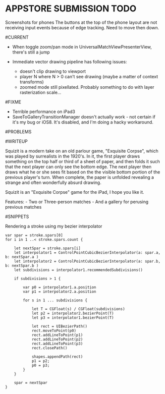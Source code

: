 # APPSTORE SUBMISSION TODO

Screenshots for phones
The buttons at the top of the phone layout are not receiving input events because of edge tracking. Need to move then down.

#CURRENT

- When toggle zoom/pan mode in UniversalMatchViewPresenterView, there's still a jump

- Immediate vector drawing pipeline has following issues:
	- doesn't clip drawing to viewport
	- player N where N > 0 can't see drawing (maybe a matter of context transforms)
	- zoomed mode still pixellated. Probably something to do with layer rasterization scale...

#FIXME

- Terrible performance on iPad3
- SaveToGalleryTransitionManager doesn't actually work - not certain if it's my bug or iOS8. It's disabled, and I'm doing a hacky workaround.

#PROBLEMS

#WRITEUP

Squizit is a modern take on an old parlour game, "Exquisite Corpse", which was played by surrealists in the 1920's. In it, the first player draws something on the top half or third of a sheet of paper, and then folds it such that the next player can only see the bottom edge. The next player then draws what he or she sees fit based on the the visible bottom portion of the previous player's turn. When complete, the paper is unfolded revealing a strange and often wonderfully absurd drawing.

Squizit is an "Exquisite Corpse" game for the iPad, I hope you like it.

Features:
	- Two or Three-person matches
	- And a gallery for perusing previous matches

	
#SNIPPETS

Rendering a stroke using my bezier interpolator

	var spar = stroke.spars[0]
	for i in 1 ..< stroke.spars.count {

		let nextSpar = stroke.spars[i]
		let interpolator1 = ControlPointCubicBezierInterpolator(a: spar.a, b: nextSpar.a )
		let interpolator2 = ControlPointCubicBezierInterpolator(a: spar.b, b: nextSpar.b )
		let subdivisions = interpolator1.recommendedSubdivisions()

		if subdivisions > 1 {

			var p0 = interpolator1.a.position
			var p1 = interpolator2.a.position

			for s in 1 ... subdivisions {

				let T = CGFloat(s) / CGFloat(subdivisions)
				let p2 = interpolator2.bezierPoint(T)
				let p3 = interpolator1.bezierPoint(T)

				let rect = UIBezierPath()
				rect.moveToPoint(p0)
				rect.addLineToPoint(p1)
				rect.addLineToPoint(p2)
				rect.addLineToPoint(p3)
				rect.closePath()

				shapes.appendPath(rect)
				p1 = p2;
				p0 = p3;
			}
		}

		spar = nextSpar
	}

